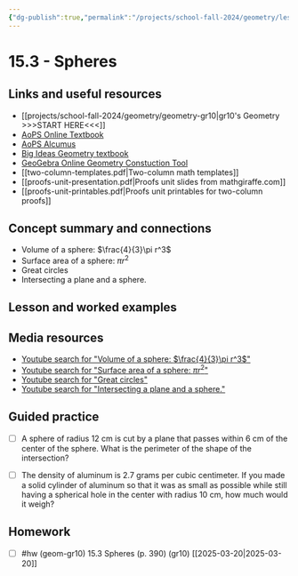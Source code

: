 ```yaml
---
{"dg-publish":true,"permalink":"/projects/school-fall-2024/geometry/lessons/15-3-spheres/"}
---
```



#  15.3 - Spheres

## Links and useful resources 

- [[projects/school-fall-2024/geometry/geometry-gr10\|gr10's Geometry >>>START HERE<<<]]
- [AoPS Online Textbook](https://artofproblemsolving.com/ebooks/intro-geometry-ebook/c0toc)
- [AoPS Alcumus](https://artofproblemsolving.com/teacher/students)
- [Big Ideas Geometry textbook](https://bim.easyaccessmaterials.com/?level=12)
- [GeoGebra Online Geometry Constuction Tool](https://www.geogebra.org/geometry?lang=en/)
- [[two-column-templates.pdf|Two-column math templates]]
- [[proofs-unit-presentation.pdf|Proofs unit slides from mathgiraffe.com]]
- [[proofs-unit-printables.pdf|Proofs unit printables for two-column proofs]]



## Concept summary and connections


- Volume of a sphere: $\frac{4}{3}\pi r^3$ 
- Surface area of a sphere: $\pi r^2$ 
- Great circles 
- Intersecting a plane and a sphere. 

## Lesson and worked examples



## Media resources

- [Youtube search for "Volume of a sphere: $\frac{4}{3}\pi r^3$"](https://www.youtube.com/results?search_query=Volume%20of%20a%20sphere:%20$%5Cfrac%7B4%7D%7B3%7D%5Cpi%20r%5E3$) 
- [Youtube search for "Surface area of a sphere: $\pi r^2$"](https://www.youtube.com/results?search_query=Surface%20area%20of%20a%20sphere:%20$%5Cpi%20r%5E2$) 
- [Youtube search for "Great circles"](https://www.youtube.com/results?search_query=Great%20circles) 
- [Youtube search for "Intersecting a plane and a sphere."](https://www.youtube.com/results?search_query=Intersecting%20a%20plane%20and%20a%20sphere.) 

## Guided practice


- [ ] A sphere of radius 12 cm is cut by a plane that passes within 6 cm of the center of the sphere. What is the perimeter of the shape of the intersection?  
- [ ] The density of aluminum is 2.7 grams per cubic centimeter. If you made a solid cylinder of aluminum so that it was as small as possible while still having a spherical hole in the center with radius 10 cm, how much would it weigh?  


## Homework


- [ ] #hw (geom-gr10) 15.3 Spheres  (p. 390) (gr10) [[2025-03-20\|2025-03-20]] 



